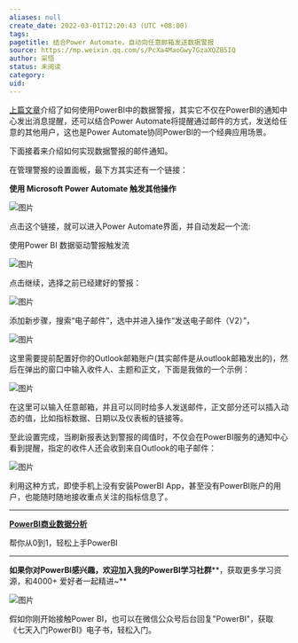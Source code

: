 ```yaml
---
aliases: null
create_date: 2022-03-01T12:20:43 (UTC +08:00)
tags: 
pagetitle: 结合Power Automate，自动向任意邮箱发送数据警报
source: https://mp.weixin.qq.com/s/PcXa4MaoGwy7GzaXQZB5IQ
author: 采悟
status: 未阅读
category: 
uid: 
---
```


[上篇文章](http://mp.weixin.qq.com/s?__biz=MzA4MzQwMjY4MA==&mid=2484079277&idx=1&sn=b2b99267df32b25d6bc79dac3917b4a9&chksm=8e13a07ab964296cf449b073139e7c09635c659c24f0327a03098a67c71d046b657c9948081e&scene=21#wechat_redirect)介绍了如何使用PowerBI中的数据警报，其实它不仅在PowerBI的通知中心发出消息提醒，还可以结合Power Automate将提醒通过邮件的方式，发送给任意的其他用户，这也是Power Automate协同PowerBI的一个经典应用场景。

下面接着来介绍如何实现数据警报的邮件通知。  

在管理警报的设置面板，最下方其实还有一个链接：

**使用 Microsoft Power Automate 触发其他操作**

![图片](https://mmbiz.qpic.cn/mmbiz_jpg/aHEbZtANQJPaNYiciarZZBBZNdXTJOKfA7edF2j3Vic6mLYdlYolpaY3fO5Iw8ibBwVic4odzhuBZib8Fzo834Kke2KQ/640?wx_fmt=jpeg&wxfrom=5&wx_lazy=1&wx_co=1)

点击这个链接，就可以进入Power Automate界面，并自动发起一个流:

使用Power BI 数据驱动警报触发流

![图片](https://mmbiz.qpic.cn/mmbiz_jpg/aHEbZtANQJPaNYiciarZZBBZNdXTJOKfA7HIVeIK8BWhJd5SsrJbVqfSXTLGwiagPr5JysibUT6Ten8AXnfxb0HXHw/640?wx_fmt=jpeg&wxfrom=5&wx_lazy=1&wx_co=1)

点击继续，选择之前已经建好的警报：  

![图片](https://mmbiz.qpic.cn/mmbiz_jpg/aHEbZtANQJPaNYiciarZZBBZNdXTJOKfA7lrNXOQmib7ZdKia6I594PqrXUNGIo8ZGFAA0hocUZItkofW5iaaia9FwIQ/640?wx_fmt=jpeg&wxfrom=5&wx_lazy=1&wx_co=1)

添加新步骤，搜索“电子邮件”，选中并进入操作“发送电子邮件（V2）”，  

![图片](https://mmbiz.qpic.cn/mmbiz_jpg/aHEbZtANQJPaNYiciarZZBBZNdXTJOKfA7kFH3UqFe2FvrbXbYQm4TlxPMaBoBubLzbibcYympFv5O8iaNLPPpGtqw/640?wx_fmt=jpeg&wxfrom=5&wx_lazy=1&wx_co=1)

这里需要提前配置好你的Outlook邮箱账户(其实邮件是从outlook邮箱发出的)，然后在弹出的窗口中输入收件人、主题和正文，下面是我做的一个示例：

![图片](https://mmbiz.qpic.cn/mmbiz_jpg/aHEbZtANQJPaNYiciarZZBBZNdXTJOKfA71cS5PDKd8Gia7ALzb6CEEDxaGibKzV84tLB2zmMAcc2KalfEBu8Z48kw/640?wx_fmt=jpeg&wxfrom=5&wx_lazy=1&wx_co=1)

在这里可以输入任意邮箱，并且可以同时给多人发送邮件，正文部分还可以插入动态的值，比如指标数据、日期以及仪表板的链接等。

至此设置完成，当刷新报表达到警报的阈值时，不仅会在PowerBI服务的通知中心看到提醒，指定的收件人还会收到来自Outlook的电子邮件：  

![图片](https://mmbiz.qpic.cn/mmbiz_jpg/aHEbZtANQJPaNYiciarZZBBZNdXTJOKfA7dAAxxmiaYyBNlQgLoRK655lZXb0YqSmOBW4OZTSWqkXGquZsXO8DfPA/640?wx_fmt=jpeg&wxfrom=5&wx_lazy=1&wx_co=1)

利用这种方式，即使手机上没有安装PowerBI App，甚至没有PowerBI账户的用户，也能随时随地接收重点关注的指标信息了。  

___

[**PowerBI商业数据分析**](http://mp.weixin.qq.com/s?__biz=MzA4MzQwMjY4MA==&mid=2484074987&idx=1&sn=5cf4ba4b683ee9136bb7a26f6e9bcf01&chksm=8e0c533cb97bda2add48a4576b9c1e230249a5a4160dd93cd677a37ea21d26fc9cc26fc4cb1c&scene=21#wechat_redirect)

帮你从0到1，轻松上手PowerBI

___

**如果你对PowerBI感兴趣，欢迎加入我的PowerBI学习社群****，获取更多学习资源，和4000+ 爱好者一起精进~**  

![图片](https://mmbiz.qpic.cn/mmbiz_png/aHEbZtANQJMFLnwgdbghRHPLicKRaV70mVCZVq8Fhm46rkciaeOrLFJCv5f1omJxF8256YogHflkicEDM29aUMtaA/640?wx_fmt=png&wxfrom=5&wx_lazy=1&wx_co=1)

假如你刚开始接触Power BI，也可以在微信公众号后台回复"PowerBI"，获取《七天入门PowerBI》电子书，轻松入门。
